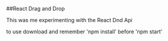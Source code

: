 ##React Drag and Drop

This was me experimenting with the React Dnd Api

to use download and remember 'npm install' before 'npm start'

